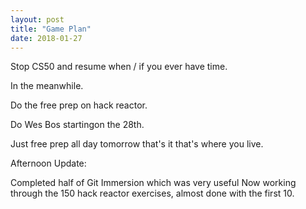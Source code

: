 ```yaml
---
layout: post
title: "Game Plan"
date: 2018-01-27
---
```


Stop CS50 and resume when / if you ever have time.

In the meanwhile.

Do the free prep on hack reactor.

Do Wes Bos startingon the 28th.

Just free prep all day tomorrow that's it that's where you live.


Afternoon Update:

Completed half of Git Immersion which was very useful
Now working through the 150 hack reactor exercises, almost done with the first 10.
